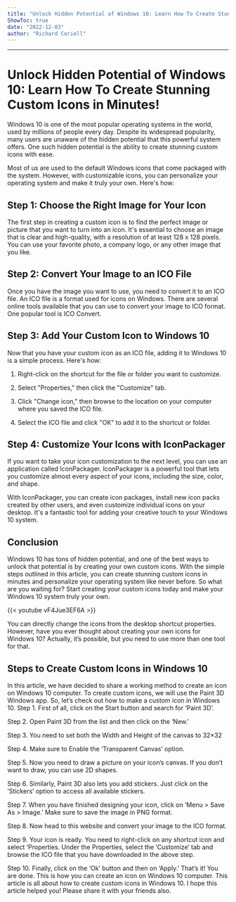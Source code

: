 ```yaml
---
title: "Unlock Hidden Potential of Windows 10: Learn How To Create Stunning Custom Icons in Minutes!"
ShowToc: true 
date: "2022-12-03"
author: "Richard Coriell"
---
```

*****
# Unlock Hidden Potential of Windows 10: Learn How To Create Stunning Custom Icons in Minutes!

Windows 10 is one of the most popular operating systems in the world, used by millions of people every day. Despite its widespread popularity, many users are unaware of the hidden potential that this powerful system offers. One such hidden potential is the ability to create stunning custom icons with ease.

Most of us are used to the default Windows icons that come packaged with the system. However, with customizable icons, you can personalize your operating system and make it truly your own. Here's how:

## Step 1: Choose the Right Image for Your Icon

The first step in creating a custom icon is to find the perfect image or picture that you want to turn into an icon. It's essential to choose an image that is clear and high-quality, with a resolution of at least 128 x 128 pixels. You can use your favorite photo, a company logo, or any other image that you like.

## Step 2: Convert Your Image to an ICO File

Once you have the image you want to use, you need to convert it to an ICO file. An ICO file is a format used for icons on Windows. There are several online tools available that you can use to convert your image to ICO format. One popular tool is ICO Convert.

## Step 3: Add Your Custom Icon to Windows 10

Now that you have your custom icon as an ICO file, adding it to Windows 10 is a simple process. Here's how:

1. Right-click on the shortcut for the file or folder you want to customize.

2. Select "Properties," then click the "Customize" tab.

3. Click "Change icon," then browse to the location on your computer where you saved the ICO file.

4. Select the ICO file and click "OK" to add it to the shortcut or folder.

## Step 4: Customize Your Icons with IconPackager

If you want to take your icon customization to the next level, you can use an application called IconPackager. IconPackager is a powerful tool that lets you customize almost every aspect of your icons, including the size, color, and shape.

With IconPackager, you can create icon packages, install new icon packs created by other users, and even customize individual icons on your desktop. It's a fantastic tool for adding your creative touch to your Windows 10 system.

## Conclusion

Windows 10 has tons of hidden potential, and one of the best ways to unlock that potential is by creating your own custom icons. With the simple steps outlined in this article, you can create stunning custom icons in minutes and personalize your operating system like never before. So what are you waiting for? Start creating your custom icons today and make your Windows 10 system truly your own.

{{< youtube vF4Jue3EF6A >}} 



You can directly change the icons from the desktop shortcut properties. However, have you ever thought about creating your own icons for Windows 10? Actually, it’s possible, but you need to use more than one tool for that.

 
## Steps to Create Custom Icons in Windows 10


In this article, we have decided to share a working method to create an icon on Windows 10 computer. To create custom icons, we will use the Paint 3D Windows app. So, let’s check out how to make a custom icon in Windows 10.
Step 1. First of all, click on the Start button and search for ‘Paint 3D’.

Step 2. Open Paint 3D from the list and then click on the ‘New.’

Step 3. You need to set both the Width and Height of the canvas to 32×32

Step 4. Make sure to Enable the ‘Transparent Canvas’ option.

Step 5. Now you need to draw a picture on your icon’s canvas. If you don’t want to draw, you can use 2D shapes.

Step 6. Similarly, Paint 3D also lets you add stickers. Just click on the ‘Stickers’ option to access all available stickers.

Step 7. When you have finished designing your icon, click on ‘Menu > Save As > Image.’ Make sure to save the image in PNG format.

Step 8. Now head to this website and convert your image to the ICO format.

Step 9. Your icon is ready. You need to right-click on any shortcut icon and select ‘Properties. Under the Properties, select the ‘Customize’ tab and browse the ICO file that you have downloaded in the above step.

Step 10. Finally, click on the ‘Ok’ button and then on ‘Apply.’
That’s it! You are done. This is how you can create an icon on Windows 10 computer.
This article is all about how to create custom icons in Windows 10. I hope this article helped you! Please share it with your friends also.




